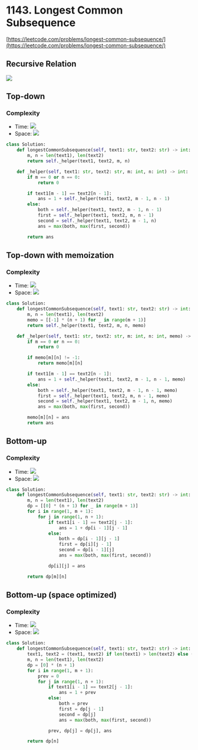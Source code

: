 # 1143. Longest Common Subsequence
[https://leetcode.com/problems/longest-common-subsequence/](https://leetcode.com/problems/longest-common-subsequence/)

## Recursive Relation
<img src="https://latex.codecogs.com/gif.latex?F(m,n)&space;=&space;max{\begin{cases}&space;0&&space;\text{&space;if&space;}&space;m&space;=&space;0&space;\text{&space;or&space;}&space;n&space;=&space;0&space;\\&space;F(m-1,n)&space;\\&space;F(m,n-1)&space;\\&space;F(m-1,n-1)&\text{&space;if&space;}text1[m-1]&space;\neq&space;text2[n-1]&space;\\&space;1&space;&plus;&space;F(m-1,n-1)&\text{&space;if&space;}text1[m-1]&space;=&space;text2[n-1]&space;\\&space;\end{cases}}">

## Top-down
### Complexity
- Time: <img src="https://render.githubusercontent.com/render/math?math=\mathcal{O}(2^{\max(m, n)})">
- Space: <img src="https://render.githubusercontent.com/render/math?math=\mathcal{O}(max(m, n))">
```python
class Solution:
    def longestCommonSubsequence(self, text1: str, text2: str) -> int:
        m, n = len(text1), len(text2)
        return self._helper(text1, text2, m, n)

    def _helper(self, text1: str, text2: str, m: int, n: int) -> int:
        if m == 0 or n == 0:
            return 0

        if text1[m - 1] == text2[n - 1]:
            ans = 1 + self._helper(text1, text2, m - 1, n - 1)
        else:
            both = self._helper(text1, text2, m - 1, n - 1)
            first = self._helper(text1, text2, m, n - 1)
            second = self._helper(text1, text2, m - 1, n)
            ans = max(both, max(first, second))

        return ans
```

## Top-down with memoization
### Complexity
- Time:  <img src="https://render.githubusercontent.com/render/math?math=\mathcal{O}(mn)">
- Space: <img src="https://render.githubusercontent.com/render/math?math=\mathcal{O}(mn)">

```python
class Solution:
    def longestCommonSubsequence(self, text1: str, text2: str) -> int:
        m, n = len(text1), len(text2)
        memo = [[-1] * (n + 1) for _ in range(m + 1)]
        return self._helper(text1, text2, m, n, memo)

    def _helper(self, text1: str, text2: str, m: int, n: int, memo) -> int:
        if m == 0 or n == 0:
            return 0

        if memo[m][n] != -1:
            return memo[m][n]

        if text1[m - 1] == text2[n - 1]:
            ans = 1 + self._helper(text1, text2, m - 1, n - 1, memo)
        else:
            both = self._helper(text1, text2, m - 1, n - 1, memo)
            first = self._helper(text1, text2, m, n - 1, memo)
            second = self._helper(text1, text2, m - 1, n, memo)
            ans = max(both, max(first, second))

        memo[m][n] = ans
        return ans
```

## Bottom-up
### Complexity
- Time:  <img src="https://render.githubusercontent.com/render/math?math=\mathcal{O}(mn)">
- Space: <img src="https://render.githubusercontent.com/render/math?math=\mathcal{O}(mn)">

```python
class Solution:
    def longestCommonSubsequence(self, text1: str, text2: str) -> int:
        m, n = len(text1), len(text2)
        dp = [[0] * (n + 1) for _ in range(m + 1)]
        for i in range(1, m + 1):
            for j in range(1, n + 1):
                if text1[i - 1] == text2[j - 1]:
                    ans = 1 + dp[i - 1][j - 1]
                else:
                    both = dp[i - 1][j - 1]
                    first = dp[i][j - 1]
                    second = dp[i - 1][j]
                    ans = max(both, max(first, second))

                dp[i][j] = ans

        return dp[m][n]
```

## Bottom-up (space optimized)
### Complexity
- Time:  <img src="https://render.githubusercontent.com/render/math?math=\mathcal{O}(mn)">
- Space: <img src="https://render.githubusercontent.com/render/math?math=\mathcal{O}(n)">

```python
class Solution:
    def longestCommonSubsequence(self, text1: str, text2: str) -> int:
        text1, text2 = (text1, text2) if len(text1) > len(text2) else (text2, text1)
        m, n = len(text1), len(text2)
        dp = [0] * (n + 1)
        for i in range(1, m + 1):
            prev = 0
            for j in range(1, n + 1):
                if text1[i - 1] == text2[j - 1]:
                    ans = 1 + prev
                else:
                    both = prev
                    first = dp[j - 1]
                    second = dp[j]
                    ans = max(both, max(first, second))

                prev, dp[j] = dp[j], ans

        return dp[n]
```
